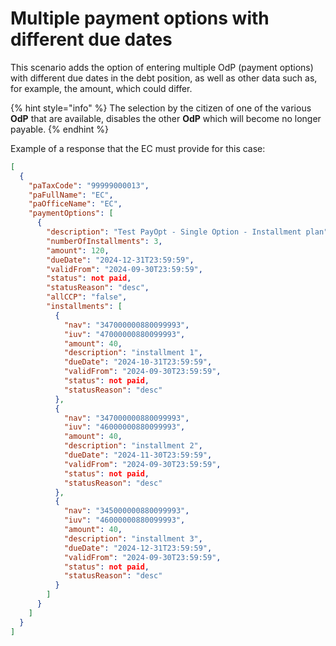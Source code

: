 # Multiple payment options with different due dates

This scenario adds the option of entering multiple OdP (payment options) with different due dates in the debt position, as well as other data such as, for example, the amount, which could differ.

{% hint style="info" %} The selection by the citizen of one of the various **OdP** that are available, disables the other **OdP** which will become no longer payable. {% endhint %}

Example of a response that the EC must provide for this case:

```json
[
  {
    "paTaxCode": "99999000013",
    "paFullName": "EC",
    "paOfficeName": "EC",
    "paymentOptions": [
      {
        "description": "Test PayOpt - Single Option - Installment plan",
        "numberOfInstallments": 3,
        "amount": 120,
        "dueDate": "2024-12-31T23:59:59",
        "validFrom": "2024-09-30T23:59:59",
        "status": not paid,
        "statusReason": "desc",
        "allCCP": "false",
        "installments": [
          {
            "nav": "347000000880099993",
            "iuv": "47000000880099993",
            "amount": 40,
            "description": "installment 1",
            "dueDate": "2024-10-31T23:59:59",
            "validFrom": "2024-09-30T23:59:59",
            "status": not paid,
            "statusReason": "desc"
          },
          {
            "nav": "347000000880099993",
            "iuv": "46000000880099993",
            "amount": 40,
            "description": "installment 2",
            "dueDate": "2024-11-30T23:59:59",
            "validFrom": "2024-09-30T23:59:59",
            "status": not paid,
            "statusReason": "desc"
          },
          {
            "nav": "345000000880099993",
            "iuv": "46000000880099993",
            "amount": 40,
            "description": "installment 3",
            "dueDate": "2024-12-31T23:59:59",
            "validFrom": "2024-09-30T23:59:59",
            "status": not paid,
            "statusReason": "desc"
          }
        ]
      }
    ]
  }
]

```
